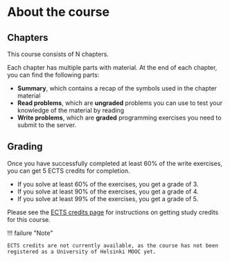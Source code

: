 # About the course

## Chapters

This course consists of N chapters.

Each chapter has multiple parts with material.
At the end of each chapter, you can find the following parts:

- **Summary**, which contains a recap of the symbols used in the chapter material
- **Read problems**, which are **ungraded** problems you can use to test your knowledge of the material by reading
- **Write problems**, which are **graded** programming exercises you need to submit to the server.

## Grading

Once you have successfully completed at least 60% of the write exercises, you can get 5 ECTS credits for completion.

- If you solve at least 60% of the exercises, you get a grade of 3.
- If you solve at least 90% of the exercises, you get a grade of 4.
- If you solve at least 99% of the exercises, you get a grade of 5.

Please see the [ECTS credits page](../../credits.md) for instructions on getting study credits for this course.

!!! failure "Note"
    
    ECTS credits are not currently available, as the course has not been registered as a University of Helsinki MOOC yet.
